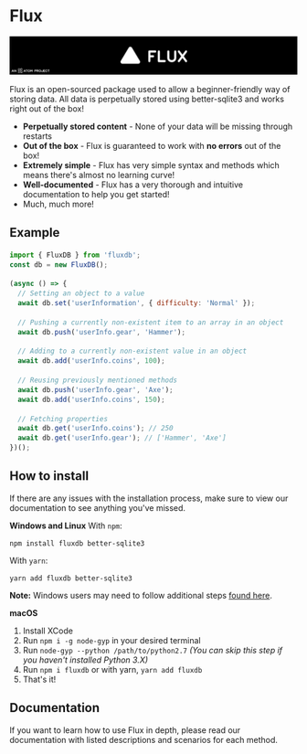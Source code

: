 # Flux
![Flux](./image_2022-02-21_110116.png)

Flux is an open-sourced package used to allow a beginner-friendly way of storing data. All data is perpetually stored using better-sqlite3 and works right out of the box!
- **Perpetually stored content** - None of your data will be missing through restarts
- **Out of the box** - Flux is guaranteed to work with **no errors** out of the box!
- **Extremely simple** - Flux has very simple syntax and methods which means there's almost no learning curve!
- **Well-documented** - Flux has a very thorough and intuitive documentation to help you get started!
- Much, much more!

## Example
```js
import { FluxDB } from 'fluxdb';
const db = new FluxDB();

(async () => {
  // Setting an object to a value
  await db.set('userInformation', { difficulty: 'Normal' });

  // Pushing a currently non-existent item to an array in an object
  await db.push('userInfo.gear', 'Hammer');

  // Adding to a currently non-existent value in an object
  await db.add('userInfo.coins', 100);

  // Reusing previously mentioned methods
  await db.push('userInfo.gear', 'Axe');
  await db.add('userInfo.coins', 150);

  // Fetching properties
  await db.get('userInfo.coins'); // 250
  await db.get('userInfo.gear'); // ['Hammer', 'Axe']
})();
```

## How to install
If there are any issues with the installation process, make sure to view our documentation to see anything you've missed.

**Windows and Linux**
With `npm`:
```
npm install fluxdb better-sqlite3
```
With `yarn`:
```
yarn add fluxdb better-sqlite3
```
**Note:** Windows users may need to follow additional steps [found here](https://flux.atomdev.cf).

**macOS**
1. Install XCode
2. Run `npm i -g node-gyp` in your desired terminal
3. Run `node-gyp --python /path/to/python2.7` *(You can skip this step if you haven't installed Python 3.X)*
4. Run `npm i fluxdb` or with yarn, `yarn add fluxdb`
5. That's it!

## Documentation
If you want to learn how to use Flux in depth, please read our documentation with listed descriptions and scenarios for each method.
